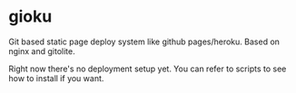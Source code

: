 gioku
=====

Git based static page deploy system like github pages/heroku. Based on nginx and gitolite.

Right now there's no deployment setup yet. You can refer to scripts to see how to install if you want.

